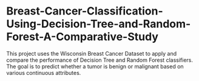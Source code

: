 # Breast-Cancer-Classification-Using-Decision-Tree-and-Random-Forest-A-Comparative-Study
This project uses the Wisconsin Breast Cancer Dataset to apply and compare the performance of Decision Tree and Random Forest classifiers. The goal is to predict whether a tumor is benign or malignant based on various continuous attributes.
